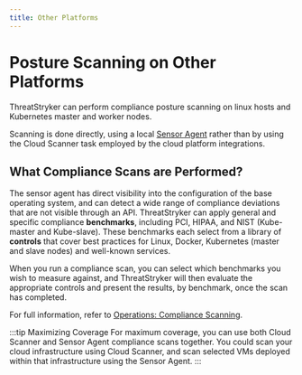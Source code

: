 ```yaml
---
title: Other Platforms
---
```


# Posture Scanning on Other Platforms

ThreatStryker can perform compliance posture scanning on linux hosts and Kubernetes master and worker nodes.

Scanning is done directly, using a local [Sensor Agent](../sensors) rather than by using the Cloud Scanner task employed by the cloud platform integrations.

## What Compliance Scans are Performed?


The sensor agent has direct visibility into the configuration of the base operating system, and can detect a wide range of compliance deviations that are not visible through an API.  ThreatStryker can apply general and specific compliance **benchmarks**, including PCI, HIPAA, and NIST (Kube-master and Kube-slave).  These benchmarks each select from a library of **controls** that cover best practices for Linux, Docker, Kubernetes (master and slave nodes) and well-known services.

When you run a compliance scan, you can select which benchmarks you wish to measure against, and ThreatStryker will then evaluate the appropriate controls and present the results, by benchmark, once the scan has completed.

For full information, refer to [Operations: Compliance Scanning](../operations/compliance).


:::tip Maximizing Coverage
For maximum coverage, you can use both Cloud Scanner and Sensor Agent compliance scans together. You could scan your cloud infrastructure using Cloud Scanner, and scan selected VMs deployed within that infrastructure using the Sensor Agent.
:::